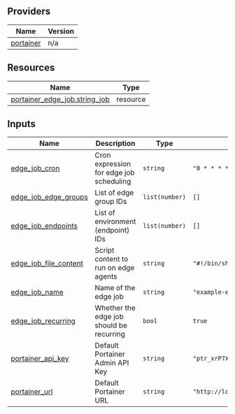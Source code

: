 <!-- BEGIN_TF_DOCS -->


## Providers

| Name | Version |
|------|---------|
| <a name="provider_portainer"></a> [portainer](#provider\_portainer) | n/a |

## Resources

| Name | Type |
|------|------|
| [portainer_edge_job.string_job](https://registry.terraform.io/providers/portainer/portainer/latest/docs/resources/edge_job) | resource |

## Inputs

| Name | Description | Type | Default | Required |
|------|-------------|------|---------|:--------:|
| <a name="input_edge_job_cron"></a> [edge\_job\_cron](#input\_edge\_job\_cron) | Cron expression for edge job scheduling | `string` | `"0 * * * *"` | no |
| <a name="input_edge_job_edge_groups"></a> [edge\_job\_edge\_groups](#input\_edge\_job\_edge\_groups) | List of edge group IDs | `list(number)` | `[]` | no |
| <a name="input_edge_job_endpoints"></a> [edge\_job\_endpoints](#input\_edge\_job\_endpoints) | List of environment (endpoint) IDs | `list(number)` | `[]` | no |
| <a name="input_edge_job_file_content"></a> [edge\_job\_file\_content](#input\_edge\_job\_file\_content) | Script content to run on edge agents | `string` | `"#!/bin/sh\necho \"Hello from Edge Job!\"\n"` | no |
| <a name="input_edge_job_name"></a> [edge\_job\_name](#input\_edge\_job\_name) | Name of the edge job | `string` | `"example-edge-job"` | no |
| <a name="input_edge_job_recurring"></a> [edge\_job\_recurring](#input\_edge\_job\_recurring) | Whether the edge job should be recurring | `bool` | `true` | no |
| <a name="input_portainer_api_key"></a> [portainer\_api\_key](#input\_portainer\_api\_key) | Default Portainer Admin API Key | `string` | `"ptr_xrP7XWqfZEOoaCJRu5c8qKaWuDtVc2Zb07Q5g22YpS8="` | no |
| <a name="input_portainer_url"></a> [portainer\_url](#input\_portainer\_url) | Default Portainer URL | `string` | `"http://localhost:9000"` | no |
<!-- END_TF_DOCS -->